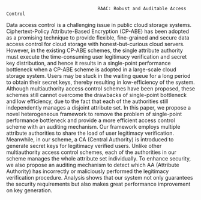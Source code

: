                                       RAAC: Robust and Auditable Access Control
Data access control is a challenging issue in public cloud storage systems. Ciphertext-Policy Attribute-Based Encryption (CP-ABE) has been adopted as a promising technique to provide flexible, fine-grained and secure data access control for cloud storage with honest-but-curious cloud servers. However, in the existing CP-ABE schemes, the single attribute authority must execute the time-consuming user legitimacy verification and secret key distribution, and hence it results in a single-point performance bottleneck when a CP-ABE scheme is adopted in a large-scale cloud storage system. Users may be stuck in the waiting queue for a long period to obtain their secret keys, thereby resulting in low-efficiency of the system. Although multiauthority access control schemes have been proposed, these schemes still cannot overcome the drawbacks of single-point bottleneck and low efficiency, due to the fact that each of the authorities still independently manages a disjoint attribute set. In this paper, we propose a novel heterogeneous framework to remove the problem of single-point performance bottleneck and provide a more efficient access control scheme with an auditing mechanism. Our framework employs multiple attribute authorities to share the load of user legitimacy verification. Meanwhile, in our scheme, a CA (Central Authority) is introduced to generate secret keys for legitimacy verified users. Unlike other multiauthority access control schemes, each of the authorities in our scheme manages the whole attribute set individually. To enhance security, we also propose an auditing mechanism to detect which AA (Attribute Authority) has incorrectly or maliciously performed the legitimacy verification procedure. Analysis shows that our system not only guarantees the security requirements but also makes great performance improvement on key generation.
